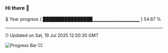 ### Hi there 👋

⏳ Year progress { ████████████████▁▁▁▁▁▁▁▁▁▁▁▁▁▁ } 54.67 %

---

⏰ Updated on Sat, 19 Jul 2025 12:50:30 GMT

![Progress Bar CI](https://github.com/ZhaoGui/ZhaoGui/workflows/Progress%20Bar%20CI/badge.svg)
